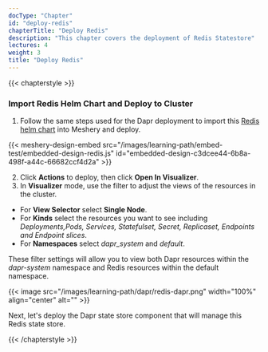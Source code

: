 ```yaml
---
docType: "Chapter"
id: "deploy-redis"
chapterTitle: "Deploy Redis"
description: "This chapter covers the deployment of Redis Statestore"
lectures: 4
weight: 3
title: "Deploy Redis"
---
```


{{< chapterstyle >}}

<h3 class="chapter-sub-heading">Import Redis Helm Chart and Deploy to Cluster</h3>

1. Follow the same steps used for the Dapr deployment to import this [Redis helm chart](https://charts.bitnami.com/bitnami/redis-19.6.2.tgz) into Meshery and deploy.

{{< meshery-design-embed src="/images/learning-path/embed-test/embedded-design-redis.js" id="embedded-design-c3dcee44-6b8a-498f-a44c-66682ccf4d2a" >}}

2. Click **Actions** to deploy, then click **Open In Visualizer**.
3. In **Visualizer** mode, use the filter to adjust the views of the resources in the cluster.
  - For **View Selector** select **Single Node**.
  - For **Kinds** select the resources you want to see including _Deployments,Pods, Services, Statefulset, Secret, Replicaset, Endpoints and Endpoint slices_.
  - For **Namespaces** select _dapr_system_ and _default_.

These filter settings will allow you to view both Dapr resources within the _dapr-system_ namespace and Redis resources within the default namespace.

{{< image src="/images/learning-path/dapr/redis-dapr.png" width="100%" align="center" alt="" >}}

Next, let's deploy the Dapr state store component that will manage this Redis state store.

{{< /chapterstyle >}}
